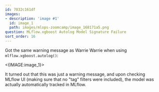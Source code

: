 ```yaml
---
id: 7032c161df
images:
- description: 'image #1'
  id: image_1
  path: images/mlops-zoomcamp/image_168171a5.png
question: MLflow.xgboost Autolog Model Signature Failure
sort_order: 16
---
```


Got the same warning message as Warrie Warrie when using `mlflow.xgboost.autolog()`:

<{IMAGE:image_1}>

It turned out that this was just a warning message, and upon checking MLflow UI (making sure that no "tag" filters were included), the model was actually automatically tracked in MLflow.